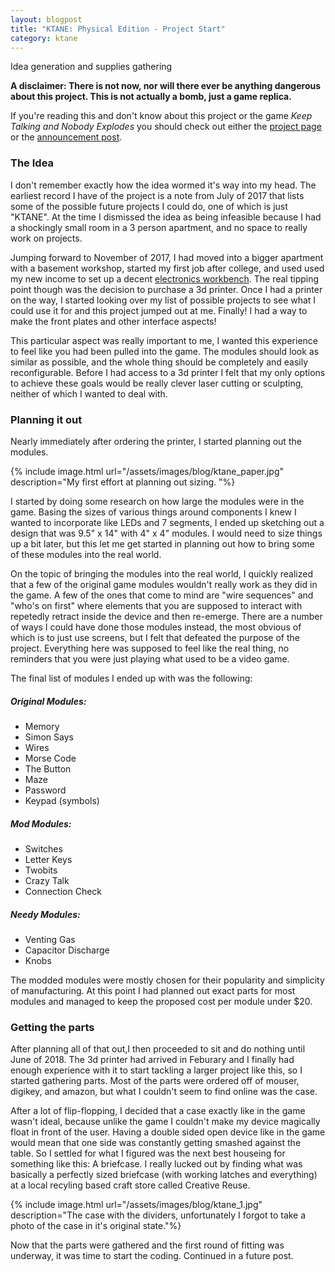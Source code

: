 ```yaml
---
layout: blogpost
title: "KTANE: Physical Edition - Project Start"
category: ktane
---
```


Idea generation and supplies gathering

**A disclaimer: There is not now, nor will there ever be anything dangerous 
about this project. This is not actually a bomb, just a game replica.**

If you're reading this and don't know about this project or the game *Keep 
Talking and Nobody Explodes* you should check out either the 
[project page](/projects/KTANE_physical) or the 
[announcement post](/blog/2018/07/07/ktane).

### The Idea ###
I don't remember exactly how the idea wormed it's way into my head. The earliest
record I have of the project is a note from July of 2017 that lists some of the
possible future projects I could do, one of which is just "KTANE". At the time I
dismissed the idea as being infeasible because I had a shockingly small room in
a 3 person apartment, and no space to really work on projects. 

Jumping forward to November of 2017, I had moved into a bigger apartment with a
basement workshop, started my first job after college, and used used my new
income to set up a decent [electronics workbench](/blog/2018/03/22/workbench).
The real tipping point though was the decision to purchase a 3d printer. Once I
had a printer on the way, I started looking over my list of possible projects to
see what I could use it for and this project jumped out at me. Finally! I had a
way to make the front plates and other interface aspects! 

This particular aspect was really important to me, I wanted this experience to
feel like you had been pulled into the game. The modules should look as similar
as possible, and the whole thing should be completely and easily reconfigurable.
Before I had access to a 3d printer I felt that my only options to achieve these
goals would be really clever laser cutting or sculpting, neither of which I
wanted to deal with. 

### Planning it out ###

Nearly immediately after ordering the printer, I started planning out the
modules. 

{% include image.html url="/assets/images/blog/ktane_paper.jpg"
description="My first effort at planning out sizing. "%}

I started by doing some research on how large the modules were in the game.
Basing the sizes of various things around components I knew I wanted to
incorporate like LEDs and 7 segments, I ended up sketching out a design that was
9.5" x 14" with 4" x 4" modules. I would need to size things up a bit later, but
this let me get started in planning out how to bring some of these modules into
the real world. 

On the topic of bringing the modules into the real world, I quickly realized
that a few of the original game modules wouldn't really work as they did in the
game. A few of the ones that come to mind are "wire sequences" and "who's on
first" where elements that you are supposed to interact with repetedly retract
inside the device and then re-emerge. There are a number of ways I could have
done those modules instead, the most obvious of which is to just use screens,
but I felt that defeated the purpose of the project. Everything here was
supposed to feel like the real thing, no reminders that you were just playing
what used to be a video game. 

The final list of modules I ended up with was the following:

##### Original Modules: #####
- Memory
- Simon Says
- Wires
- Morse Code
- The Button
- Maze
- Password
- Keypad (symbols)

##### Mod Modules: #####
- Switches
- Letter Keys
- Twobits
- Crazy Talk
- Connection Check

##### Needy Modules: #####
- Venting Gas
- Capacitor Discharge
- Knobs

The modded modules were mostly chosen for their popularity and simplicity of
manufacturing. At this point I had planned out exact parts for most modules and
managed to keep the proposed cost per module under $20. 

### Getting the parts ###

After planning all of that out,I then proceeded to sit and do nothing until
June of 2018. The 3d printer had arrived in Feburary and I finally had enough
experience with it to start tackling a larger project like this, so I started
gathering parts. Most of the parts were ordered off of mouser, digikey, and
amazon, but what I couldn't seem to find online was the case. 

After a lot of flip-flopping, I decided that a case exactly like in the game
wasn't ideal, because unlike the game I couldn't make my device magically float
in front of the user. Having a double sided open device like in the game would
mean that one side was constantly getting smashed against the table. So I
settled for what I figured was the next best houseing for something like this: A
briefcase. I really lucked out by finding what was basically a perfectly sized
briefcase (with working latches and everything) at a local recyling based craft
store called Creative Reuse.

{% include image.html url="/assets/images/blog/ktane_1.jpg"
description="The case with the dividers, unfortunately I forgot to take a
photo of the case in it's original state."%}

Now that the parts were gathered and the first round of fitting was underway, it
was time to start the coding. Continued in a future post.